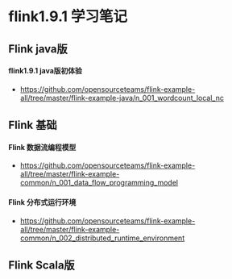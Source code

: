 # flink1.9.1 学习笔记

## Flink java版
#### flink1.9.1 java版初体验
- https://github.com/opensourceteams/flink-example-all/tree/master/flink-example-java/n_001_wordcount_local_nc


## Flink 基础
#### Flink 数据流编程模型
- https://github.com/opensourceteams/flink-example-all/tree/master/flink-example-common/n_001_data_flow_programming_model

#### Flink 分布式运行环境
- https://github.com/opensourceteams/flink-example-all/tree/master/flink-example-common/n_002_distributed_runtime_environment

## Flink  Scala版